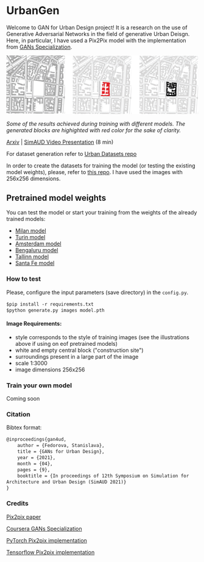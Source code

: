 # UrbanGen

Welcome to GAN for Urban Design project! It is a research on the use of Generative Adversarial Networks in the field of generative Urban Deisgn. Here, in particular, I have used a Pix2Pix model with the implementation from <a href="https://www.coursera.org/specializations/generative-adversarial-networks-gans">GANs Specialization</a>.

<img src="results1.gif" width="1000"/>

_Some of the results achieved during training with different models. The generated blocks are highighted with red color for the sake of clarity._

[Arxiv](https://arxiv.org/abs/2105.01727)   |    [SimAUD Video Presentation](https://www.youtube.com/watch?t=3317&v=jO5kzjUUG08&feature=youtu.be) (8 min)

For dataset generation refer to [Urban Datasets repo](https://github.com/STASYA00/urban_datasets)

In order to create the datasets for training the model (or testing the existing model weights), please, refer to <a href="https://github.com/STASYA00/urban_datasets">this repo</a>. I have used the images with 256x256 dimensions.

## Pretrained model weights
You can test the model or start your training from the weights of the already trained models:
* <a href="https://drive.google.com/file/d/1FeEzBmZGE0JnzpVDHxNCQXFvbN0aumN_/view?usp=sharing">Milan model</a>
* <a href="https://drive.google.com/file/d/1974j-LRyoOWUhm_Y8PW23IR6mddAadRL/view?usp=sharing">Turin model</a>
* <a href="https://drive.google.com/file/d/1UTRa9vQ6npQCUiX6r5qxYX-JEAUXla3g/view?usp=sharing">Amsterdam model</a>
* <a href="https://drive.google.com/file/d/17lUxao5WgLrzriIKwNptrmlmd5IExEGs/view?usp=sharing">Bengaluru model</a>
* <a href="https://drive.google.com/file/d/1RFlgSUqEve1r4NN-HiUvbpjZpryHz58k/view?usp=sharing">Tallinn model</a>
* <a href="https://drive.google.com/file/d/12uVMq6nBOI0PFEcHNynboUZ6B4fUCaNd/view?usp=sharing">Santa Fe model</a>

### How to test

Please, configure the input parameters (save directory) in the ```config.py```.
```
$pip install -r requirements.txt
$python generate.py images model.pth
```

#### Image Requirements:
* style corresponds to the style of training images (see the illustrations above if using on eof pretrained models)
* white and empty central block ("construction site")
* surroundings present in a large part of the image
* scale 1:3000
* image dimensions 256x256


### Train your own model

Coming soon

### Citation

Bibtex format:

```
@inproceedings{gan4ud,
    author = {Fedorova, Stanislava},
    title = {GANs for Urban Design},
    year = {2021},
    month = {04},
    pages = {9},
    booktitle = {In proceedings of 12th Symposium on Simulation for Architecture and Urban Design (SimAUD 2021)}
}
```

### Credits

[Pix2pix paper](https://arxiv.org/abs/1611.07004v2)

[Coursera GANs Specialization](https://www.coursera.org/specializations/generative-adversarial-networks-gans)

[PyTorch Pix2pix implementation](https://github.com/mrzhu-cool/pix2pix-pytorch)

[Tensorflow Pix2pix implementation](https://github.com/affinelayer/pix2pix-tensorflow)


